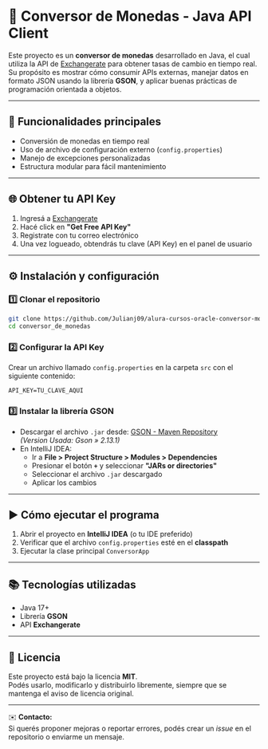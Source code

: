 # 💱 Conversor de Monedas - Java API Client

Este proyecto es un **conversor de monedas** desarrollado en Java, el cual utiliza la API de [Exchangerate](https://www.exchangerate-api.com/) para obtener tasas de cambio en tiempo real.  
Su propósito es mostrar cómo consumir APIs externas, manejar datos en formato JSON usando la librería **GSON**, y aplicar buenas prácticas de programación orientada a objetos.

---

## 🚀 Funcionalidades principales
- Conversión de monedas en tiempo real
- Uso de archivo de configuración externo (`config.properties`)
- Manejo de excepciones personalizadas
- Estructura modular para fácil mantenimiento

---

## 🌐 Obtener tu API Key
1. Ingresá a [Exchangerate](https://www.exchangerate-api.com/)
2. Hacé click en **"Get Free API Key"**
3. Registrate con tu correo electrónico
4. Una vez logueado, obtendrás tu clave (API Key) en el panel de usuario

---

## ⚙️ Instalación y configuración

### 1️⃣ Clonar el repositorio
```bash
git clone https://github.com/Julianj09/alura-cursos-oracle-conversor-monedas.git
cd conversor_de_monedas
```

### 2️⃣ Configurar la API Key
Crear un archivo llamado `config.properties` en la carpeta `src` con el siguiente contenido:
```properties
API_KEY=TU_CLAVE_AQUI
```

### 3️⃣ Instalar la librería GSON
- Descargar el archivo `.jar` desde: [GSON - Maven Repository](https://mvnrepository.com/artifact/com.google.code.gson/gson)  
  *(Version Usada: Gson » 2.13.1)*
- En IntelliJ IDEA:
    - Ir a **File > Project Structure > Modules > Dependencies**
    - Presionar el botón **`+`** y seleccionar **"JARs or directories"**
    - Seleccionar el archivo `.jar` descargado
    - Aplicar los cambios

---

## ▶️ Cómo ejecutar el programa
1. Abrir el proyecto en **IntelliJ IDEA** (o tu IDE preferido)
2. Verificar que el archivo `config.properties` esté en el **classpath**
3. Ejecutar la clase principal `ConversorApp`

---

## 📚 Tecnologías utilizadas
- Java 17+
- Librería **GSON**
- API **Exchangerate**

---

## 📜 Licencia
Este proyecto está bajo la licencia **MIT**.  
Podés usarlo, modificarlo y distribuirlo libremente, siempre que se mantenga el aviso de licencia original.

---

✉️ **Contacto:**  
Si querés proponer mejoras o reportar errores, podés crear un *issue* en el repositorio o enviarme un mensaje.
